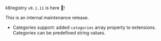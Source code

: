 k6registry `v0.1.11` is here 🎉!

This is an internal maintenance release.

- Categories support: added `categories` array property to extensions. Categories can be predefined string values.
